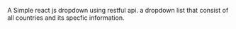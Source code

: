 A Simple react js dropdown using restful api. a dropdown list that consist of all countries and its specfic information.
